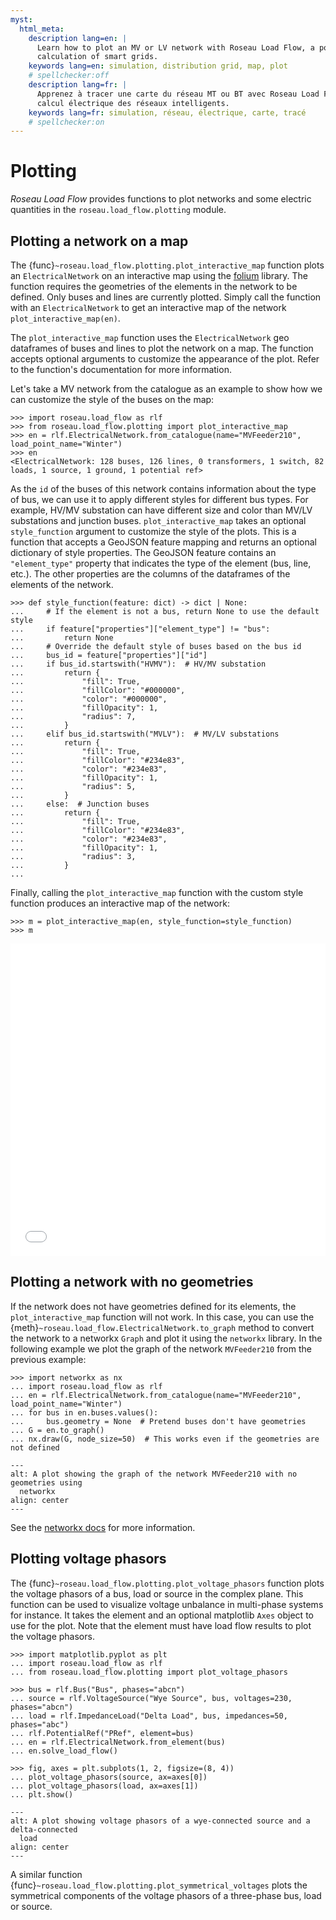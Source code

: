 ```yaml
---
myst:
  html_meta:
    description lang=en: |
      Learn how to plot an MV or LV network with Roseau Load Flow, a powerful load flow solver for the electrical
      calculation of smart grids.
    keywords lang=en: simulation, distribution grid, map, plot
    # spellchecker:off
    description lang=fr: |
      Apprenez à tracer une carte du réseau MT ou BT avec Roseau Load Flow, solveur d'écoulements de charge pour le
      calcul électrique des réseaux intelligents.
    keywords lang=fr: simulation, réseau, électrique, carte, tracé
    # spellchecker:on
---
```


# Plotting

_Roseau Load Flow_ provides functions to plot networks and some electric quantities in the `roseau.load_flow.plotting`
module.

## Plotting a network on a map

The {func}`~roseau.load_flow.plotting.plot_interactive_map` function plots an `ElectricalNetwork` on an interactive map
using the [folium](https://python-visualization.github.io/folium/latest) library. The function requires the geometries
of the elements in the network to be defined. Only buses and lines are currently plotted. Simply call the function with
an `ElectricalNetwork` to get an interactive map of the network `plot_interactive_map(en)`.

The `plot_interactive_map` function uses the `ElectricalNetwork` geo dataframes of buses and lines to plot the network
on a map. The function accepts optional arguments to customize the appearance of the plot. Refer to the function's
documentation for more information.

Let's take a MV network from the catalogue as an example to show how we can customize the style of the buses on the map:

```pycon
>>> import roseau.load_flow as rlf
>>> from roseau.load_flow.plotting import plot_interactive_map
>>> en = rlf.ElectricalNetwork.from_catalogue(name="MVFeeder210", load_point_name="Winter")
>>> en
<ElectricalNetwork: 128 buses, 126 lines, 0 transformers, 1 switch, 82 loads, 1 source, 1 ground, 1 potential ref>
```

As the `id` of the buses of this network contains information about the type of bus, we can use it to apply different
styles for different bus types. For example, HV/MV substation can have different size and color than MV/LV substations
and junction buses. `plot_interactive_map` takes an optional `style_function` argument to customize the style of the
plots. This is a function that accepts a GeoJSON feature mapping and returns an optional dictionary of style properties.
The GeoJSON feature contains an `"element_type"` property that indicates the type of the element (bus, line, etc.). The
other properties are the columns of the dataframes of the elements of the network.

```pycon
>>> def style_function(feature: dict) -> dict | None:
...     # If the element is not a bus, return None to use the default style
...     if feature["properties"]["element_type"] != "bus":
...         return None
...     # Override the default style of buses based on the bus id
...     bus_id = feature["properties"]["id"]
...     if bus_id.startswith("HVMV"):  # HV/MV substation
...         return {
...             "fill": True,
...             "fillColor": "#000000",
...             "color": "#000000",
...             "fillOpacity": 1,
...             "radius": 7,
...         }
...     elif bus_id.startswith("MVLV"):  # MV/LV substations
...         return {
...             "fill": True,
...             "fillColor": "#234e83",
...             "color": "#234e83",
...             "fillOpacity": 1,
...             "radius": 5,
...         }
...     else:  # Junction buses
...         return {
...             "fill": True,
...             "fillColor": "#234e83",
...             "color": "#234e83",
...             "fillOpacity": 1,
...             "radius": 3,
...         }
...

```

Finally, calling the `plot_interactive_map` function with the custom style function produces an interactive map of the
network:

```pycon
>>> m = plot_interactive_map(en, style_function=style_function)
>>> m
```

<iframe src="../_static/Plotting/MVFeeder210.html" height="500px" width="100%" frameborder="0"></iframe>

## Plotting a network with no geometries

If the network does not have geometries defined for its elements, the `plot_interactive_map` function will not work. In
this case, you can use the {meth}`~roseau.load_flow.ElectricalNetwork.to_graph` method to convert the network to a
networkx `Graph` and plot it using the `networkx` library. In the following example we plot the graph of the network
`MVFeeder210` from the previous example:

```pycon
>>> import networkx as nx
... import roseau.load_flow as rlf
... en = rlf.ElectricalNetwork.from_catalogue(name="MVFeeder210", load_point_name="Winter")
... for bus in en.buses.values():
...     bus.geometry = None  # Pretend buses don't have geometries
... G = en.to_graph()
... nx.draw(G, node_size=50)  # This works even if the geometries are not defined
```

```{image} /_static/Plotting/MVFeeder210_Graph_No_Geometries.png
---
alt: A plot showing the graph of the network MVFeeder210 with no geometries using
  networkx
align: center
---
```

See the [networkx docs](https://networkx.org/documentation/stable/tutorial.html#drawing-graphs) for more information.

## Plotting voltage phasors

The {func}`~roseau.load_flow.plotting.plot_voltage_phasors` function plots the voltage phasors of a bus, load or source
in the complex plane. This function can be used to visualize voltage unbalance in multi-phase systems for instance. It
takes the element and an optional matplotlib `Axes` object to use for the plot. Note that the element must have load
flow results to plot the voltage phasors.

```pycon
>>> import matplotlib.pyplot as plt
... import roseau.load_flow as rlf
... from roseau.load_flow.plotting import plot_voltage_phasors

>>> bus = rlf.Bus("Bus", phases="abcn")
... source = rlf.VoltageSource("Wye Source", bus, voltages=230, phases="abcn")
... load = rlf.ImpedanceLoad("Delta Load", bus, impedances=50, phases="abc")
... rlf.PotentialRef("PRef", element=bus)
... en = rlf.ElectricalNetwork.from_element(bus)
... en.solve_load_flow()

>>> fig, axes = plt.subplots(1, 2, figsize=(8, 4))
... plot_voltage_phasors(source, ax=axes[0])
... plot_voltage_phasors(load, ax=axes[1])
... plt.show()
```

```{image} /_static/Plotting/Plot_Voltage_Phasors.png
---
alt: A plot showing voltage phasors of a wye-connected source and a delta-connected
  load
align: center
---
```

A similar function {func}`~roseau.load_flow.plotting.plot_symmetrical_voltages` plots the symmetrical components of the
voltage phasors of a three-phase bus, load or source.
